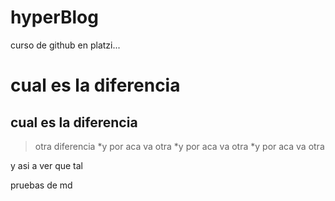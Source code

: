 # hyperBlog
curso de github en platzi...

# cual es la diferencia
## cual es la diferencia

> otra diferencia
*y por aca va otra
*y por aca va otra
*y por aca va otra

y asi a ver que tal

pruebas de md